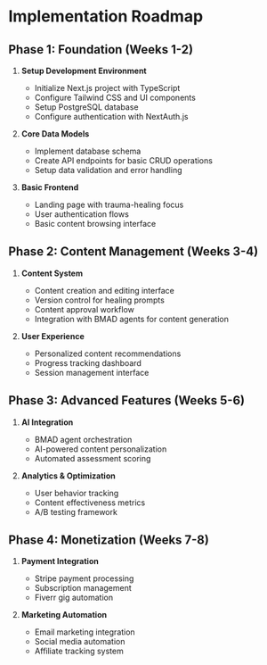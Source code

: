 # Implementation Roadmap

## Phase 1: Foundation (Weeks 1-2)
1. **Setup Development Environment**
   - Initialize Next.js project with TypeScript
   - Configure Tailwind CSS and UI components
   - Setup PostgreSQL database
   - Configure authentication with NextAuth.js

2. **Core Data Models**
   - Implement database schema
   - Create API endpoints for basic CRUD operations
   - Setup data validation and error handling

3. **Basic Frontend**
   - Landing page with trauma-healing focus
   - User authentication flows
   - Basic content browsing interface

## Phase 2: Content Management (Weeks 3-4)
1. **Content System**
   - Content creation and editing interface
   - Version control for healing prompts
   - Content approval workflow
   - Integration with BMAD agents for content generation

2. **User Experience**
   - Personalized content recommendations
   - Progress tracking dashboard
   - Session management interface

## Phase 3: Advanced Features (Weeks 5-6)
1. **AI Integration**
   - BMAD agent orchestration
   - AI-powered content personalization
   - Automated assessment scoring

2. **Analytics & Optimization**
   - User behavior tracking
   - Content effectiveness metrics
   - A/B testing framework

## Phase 4: Monetization (Weeks 7-8)
1. **Payment Integration**
   - Stripe payment processing
   - Subscription management
   - Fiverr gig automation

2. **Marketing Automation**
   - Email marketing integration
   - Social media automation
   - Affiliate tracking system
